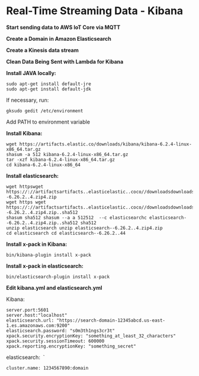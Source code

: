 # Real-Time Streaming Data - Kibana  
  
<b>Start sending data to AWS IoT Core via MQTT</b>  

<b>Create a Domain in Amazon Elasticsearch</b>  

<b>Create a Kinesis data stream</b>  

<b>Clean Data Being Sent with Lambda for Kibana</b>

<b>Install JAVA locally:</b>  

```
sudo apt-get install default-jre  
sudo apt-get install default-jdk

```  
If necessary, run:  
```
gksudo gedit /etc/environment
```  
Add PATH to environment variable

<b>Install Kibana:</b>  

```
wget https://artifacts.elastic.co/downloads/kibana/kibana-6.2.4-linux-x86_64.tar.gz
shasum -a 512 kibana-6.2.4-linux-x86_64.tar.gz 
tar -xzf kibana-6.2.4-linux-x86_64.tar.gz
cd kibana-6.2.4-linux-x86_64
```

<b>Install elasticsearch:</b>  
```
wget httpswget https://://artifactsartifacts..elasticelastic..coco//downloadsdownloads//elasticsearchelasticsearch//elasticsearchelasticsearch--6.26.2..4.zip4.zip
wget https wget https://://artifactsartifacts..elasticelastic..coco//downloadsdownloads//elasticsearchelasticsearch//elasticsearchelasticsearch--6.26.2..4.zip4.zip..sha512
shasum sha512 shasum --a a 512512  --c elasticsearchc elasticsearch--6.26.2..4.zip4.zip..sha512 sha512 
unzip elasticsearch unzip elasticsearch--6.26.2..4.zip4.zip
cd elasticsearch cd elasticsearch--6.26.2..44
```

<b>Install x-pack in Kibana:</b>  
```
bin/kibana-plugin install x-pack
```

<b>Install x-pack in elasticsearch:</b>  

```
bin/elasticsearch-plugin install x-pack
```  

<b>Edit kibana.yml and elasticsearch.yml</b>  

Kibana:  
```
server.port:5601
server.host:"localhost"
elasticsearch.url: "https://search-domain-12345abcd.us-east-1.es.amazonaws.com:9200"
elasticsearch.password: "s0m3th1ngs3cr3t"
xpack.security.encryptionKey: "something_at_least_32_characters"
xpack.security.sessionTimeout: 600000
xpack.reporting.encryptionKey: "something_secret"
```  
elasticsearch:  `
```
cluster.name: 1234567890:domain  
```

